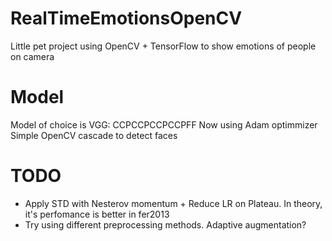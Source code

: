 # RealTimeEmotionsOpenCV
 Little pet project using OpenCV + TensorFlow to show emotions of people on camera

# Model
 Model of choice is VGG: CCPCCPCCPCCPFF
 Now using Adam optimmizer
 Simple OpenCV cascade to detect faces

# TODO
 - Apply STD with Nesterov momentum + Reduce LR on Plateau. In theory, it's perfomance is better in fer2013
 - Try using different preprocessing methods. Adaptive augmentation?

